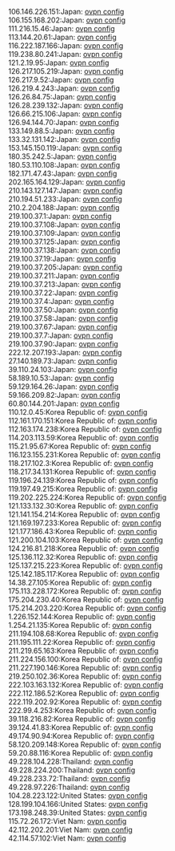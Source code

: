 106.146.226.151:Japan: [ovpn config](vpn/106_146_226_151.ovpn)  
106.155.168.202:Japan: [ovpn config](vpn/106_155_168_202.ovpn)  
111.216.15.46:Japan: [ovpn config](vpn/111_216_15_46.ovpn)  
113.144.20.61:Japan: [ovpn config](vpn/113_144_20_61.ovpn)  
116.222.187.166:Japan: [ovpn config](vpn/116_222_187_166.ovpn)  
119.238.80.241:Japan: [ovpn config](vpn/119_238_80_241.ovpn)  
121.2.19.95:Japan: [ovpn config](vpn/121_2_19_95.ovpn)  
126.217.105.219:Japan: [ovpn config](vpn/126_217_105_219.ovpn)  
126.217.9.52:Japan: [ovpn config](vpn/126_217_9_52.ovpn)  
126.219.4.243:Japan: [ovpn config](vpn/126_219_4_243.ovpn)  
126.26.84.75:Japan: [ovpn config](vpn/126_26_84_75.ovpn)  
126.28.239.132:Japan: [ovpn config](vpn/126_28_239_132.ovpn)  
126.66.215.106:Japan: [ovpn config](vpn/126_66_215_106.ovpn)  
126.94.144.70:Japan: [ovpn config](vpn/126_94_144_70.ovpn)  
133.149.88.5:Japan: [ovpn config](vpn/133_149_88_5.ovpn)  
133.32.131.142:Japan: [ovpn config](vpn/133_32_131_142.ovpn)  
153.145.150.119:Japan: [ovpn config](vpn/153_145_150_119.ovpn)  
180.35.242.5:Japan: [ovpn config](vpn/180_35_242_5.ovpn)  
180.53.110.108:Japan: [ovpn config](vpn/180_53_110_108.ovpn)  
182.171.47.43:Japan: [ovpn config](vpn/182_171_47_43.ovpn)  
202.165.164.129:Japan: [ovpn config](vpn/202_165_164_129.ovpn)  
210.143.127.147:Japan: [ovpn config](vpn/210_143_127_147.ovpn)  
210.194.51.233:Japan: [ovpn config](vpn/210_194_51_233.ovpn)  
210.2.204.188:Japan: [ovpn config](vpn/210_2_204_188.ovpn)  
219.100.37.1:Japan: [ovpn config](vpn/219_100_37_1.ovpn)  
219.100.37.108:Japan: [ovpn config](vpn/219_100_37_108.ovpn)  
219.100.37.109:Japan: [ovpn config](vpn/219_100_37_109.ovpn)  
219.100.37.125:Japan: [ovpn config](vpn/219_100_37_125.ovpn)  
219.100.37.138:Japan: [ovpn config](vpn/219_100_37_138.ovpn)  
219.100.37.19:Japan: [ovpn config](vpn/219_100_37_19.ovpn)  
219.100.37.205:Japan: [ovpn config](vpn/219_100_37_205.ovpn)  
219.100.37.211:Japan: [ovpn config](vpn/219_100_37_211.ovpn)  
219.100.37.213:Japan: [ovpn config](vpn/219_100_37_213.ovpn)  
219.100.37.22:Japan: [ovpn config](vpn/219_100_37_22.ovpn)  
219.100.37.4:Japan: [ovpn config](vpn/219_100_37_4.ovpn)  
219.100.37.50:Japan: [ovpn config](vpn/219_100_37_50.ovpn)  
219.100.37.58:Japan: [ovpn config](vpn/219_100_37_58.ovpn)  
219.100.37.67:Japan: [ovpn config](vpn/219_100_37_67.ovpn)  
219.100.37.7:Japan: [ovpn config](vpn/219_100_37_7.ovpn)  
219.100.37.90:Japan: [ovpn config](vpn/219_100_37_90.ovpn)  
222.12.207.193:Japan: [ovpn config](vpn/222_12_207_193.ovpn)  
27.140.189.73:Japan: [ovpn config](vpn/27_140_189_73.ovpn)  
39.110.24.103:Japan: [ovpn config](vpn/39_110_24_103.ovpn)  
58.189.10.53:Japan: [ovpn config](vpn/58_189_10_53.ovpn)  
59.129.164.26:Japan: [ovpn config](vpn/59_129_164_26.ovpn)  
59.166.209.82:Japan: [ovpn config](vpn/59_166_209_82.ovpn)  
60.80.144.201:Japan: [ovpn config](vpn/60_80_144_201.ovpn)  
110.12.0.45:Korea Republic of: [ovpn config](vpn/110_12_0_45.ovpn)  
112.161.170.151:Korea Republic of: [ovpn config](vpn/112_161_170_151.ovpn)  
112.163.174.238:Korea Republic of: [ovpn config](vpn/112_163_174_238.ovpn)  
114.203.113.59:Korea Republic of: [ovpn config](vpn/114_203_113_59.ovpn)  
115.21.95.67:Korea Republic of: [ovpn config](vpn/115_21_95_67.ovpn)  
116.123.155.231:Korea Republic of: [ovpn config](vpn/116_123_155_231.ovpn)  
118.217.102.3:Korea Republic of: [ovpn config](vpn/118_217_102_3.ovpn)  
118.217.34.131:Korea Republic of: [ovpn config](vpn/118_217_34_131.ovpn)  
119.196.24.139:Korea Republic of: [ovpn config](vpn/119_196_24_139.ovpn)  
119.197.49.215:Korea Republic of: [ovpn config](vpn/119_197_49_215.ovpn)  
119.202.225.224:Korea Republic of: [ovpn config](vpn/119_202_225_224.ovpn)  
121.133.132.30:Korea Republic of: [ovpn config](vpn/121_133_132_30.ovpn)  
121.141.154.214:Korea Republic of: [ovpn config](vpn/121_141_154_214.ovpn)  
121.169.197.233:Korea Republic of: [ovpn config](vpn/121_169_197_233.ovpn)  
121.177.186.43:Korea Republic of: [ovpn config](vpn/121_177_186_43.ovpn)  
121.200.104.103:Korea Republic of: [ovpn config](vpn/121_200_104_103.ovpn)  
124.216.81.218:Korea Republic of: [ovpn config](vpn/124_216_81_218.ovpn)  
125.136.112.32:Korea Republic of: [ovpn config](vpn/125_136_112_32.ovpn)  
125.137.215.223:Korea Republic of: [ovpn config](vpn/125_137_215_223.ovpn)  
125.142.185.117:Korea Republic of: [ovpn config](vpn/125_142_185_117.ovpn)  
14.38.27.105:Korea Republic of: [ovpn config](vpn/14_38_27_105.ovpn)  
175.113.228.172:Korea Republic of: [ovpn config](vpn/175_113_228_172.ovpn)  
175.204.230.40:Korea Republic of: [ovpn config](vpn/175_204_230_40.ovpn)  
175.214.203.220:Korea Republic of: [ovpn config](vpn/175_214_203_220.ovpn)  
1.226.152.144:Korea Republic of: [ovpn config](vpn/1_226_152_144.ovpn)  
1.254.21.135:Korea Republic of: [ovpn config](vpn/1_254_21_135.ovpn)  
211.194.108.68:Korea Republic of: [ovpn config](vpn/211_194_108_68.ovpn)  
211.195.111.22:Korea Republic of: [ovpn config](vpn/211_195_111_22.ovpn)  
211.219.65.163:Korea Republic of: [ovpn config](vpn/211_219_65_163.ovpn)  
211.224.156.100:Korea Republic of: [ovpn config](vpn/211_224_156_100.ovpn)  
211.227.190.146:Korea Republic of: [ovpn config](vpn/211_227_190_146.ovpn)  
219.250.102.36:Korea Republic of: [ovpn config](vpn/219_250_102_36.ovpn)  
222.103.163.132:Korea Republic of: [ovpn config](vpn/222_103_163_132.ovpn)  
222.112.186.52:Korea Republic of: [ovpn config](vpn/222_112_186_52.ovpn)  
222.119.202.92:Korea Republic of: [ovpn config](vpn/222_119_202_92.ovpn)  
222.99.4.253:Korea Republic of: [ovpn config](vpn/222_99_4_253.ovpn)  
39.118.216.82:Korea Republic of: [ovpn config](vpn/39_118_216_82.ovpn)  
39.124.41.83:Korea Republic of: [ovpn config](vpn/39_124_41_83.ovpn)  
49.174.90.94:Korea Republic of: [ovpn config](vpn/49_174_90_94.ovpn)  
58.120.209.148:Korea Republic of: [ovpn config](vpn/58_120_209_148.ovpn)  
59.20.88.116:Korea Republic of: [ovpn config](vpn/59_20_88_116.ovpn)  
49.228.104.228:Thailand: [ovpn config](vpn/49_228_104_228.ovpn)  
49.228.224.200:Thailand: [ovpn config](vpn/49_228_224_200.ovpn)  
49.228.233.72:Thailand: [ovpn config](vpn/49_228_233_72.ovpn)  
49.228.97.226:Thailand: [ovpn config](vpn/49_228_97_226.ovpn)  
104.28.223.122:United States: [ovpn config](vpn/104_28_223_122.ovpn)  
128.199.104.166:United States: [ovpn config](vpn/128_199_104_166.ovpn)  
173.198.248.39:United States: [ovpn config](vpn/173_198_248_39.ovpn)  
115.72.26.172:Viet Nam: [ovpn config](vpn/115_72_26_172.ovpn)  
42.112.202.201:Viet Nam: [ovpn config](vpn/42_112_202_201.ovpn)  
42.114.57.102:Viet Nam: [ovpn config](vpn/42_114_57_102.ovpn)  
